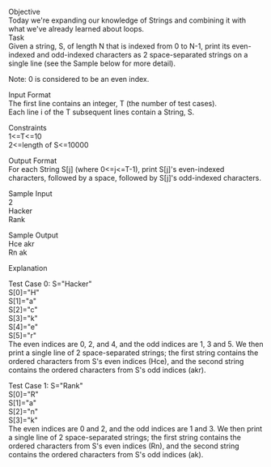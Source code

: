 Objective</br>
Today we're expanding our knowledge of Strings and combining it with what we've already learned about loops. </br>
Task</br>
Given a string, S, of length N that is indexed from 0 to N-1, print its even-indexed and odd-indexed characters as 
2 space-separated strings on a single line (see the Sample below for more detail).</br>

Note: 0 is considered to be an even index.</br>

Input Format</br>
The first line contains an integer, T (the number of test cases).</br>
Each line i of the T subsequent lines contain a String, S.</br>

Constraints</br>
1<=T<=10</br>
2<=length of S<=10000</br>

Output Format</br>
For each String S[j] (where 0<=j<=T-1), print S[j]'s even-indexed characters, followed by a space, followed by S[j]'s odd-indexed characters.</br>

Sample Input</br>
2</br>
Hacker</br>
Rank</br>

Sample Output</br>
Hce akr</br>
Rn ak</br>

Explanation</br>

Test Case 0: S="Hacker"</br>
S[0]="H"</br>
S[1]="a"</br>
S[2]="c"</br>
S[3]="k"</br>
S[4]="e"</br>
S[5]="r"</br>
The even indices are 0, 2, and 4, and the odd indices are  1, 3 and 5. We then print a single line of 2 space-separated strings; the first string contains the ordered characters from S's even indices (Hce), and the second string contains the ordered characters from S's odd indices (akr).</br>

Test Case 1: S="Rank"</br>
S[0]="R"</br>
S[1]="a"</br>
S[2]="n"</br>
S[3]="k"</br>
The even indices are 0 and 2, and the odd indices are 1 and 3. We then print a single line of 2 space-separated strings; the first string contains the ordered characters from S's even indices (Rn), and the second string contains the ordered characters from S's odd indices (ak).</br>
